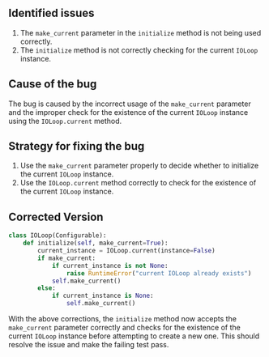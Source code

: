 ## Identified issues
1. The `make_current` parameter in the `initialize` method is not being used correctly.
2. The `initialize` method is not correctly checking for the current `IOLoop` instance.

## Cause of the bug
The bug is caused by the incorrect usage of the `make_current` parameter and the improper check for the existence of the current `IOLoop` instance using the `IOLoop.current` method.

## Strategy for fixing the bug
1. Use the `make_current` parameter properly to decide whether to initialize the current `IOLoop` instance.
2. Use the `IOLoop.current` method correctly to check for the existence of the current `IOLoop` instance.

## Corrected Version
```python
class IOLoop(Configurable):
    def initialize(self, make_current=True):
        current_instance = IOLoop.current(instance=False)
        if make_current:
            if current_instance is not None:
                raise RuntimeError("current IOLoop already exists")
            self.make_current()
        else:
            if current_instance is None:
                self.make_current()
```

With the above corrections, the `initialize` method now accepts the `make_current` parameter correctly and checks for the existence of the current `IOLoop` instance before attempting to create a new one. This should resolve the issue and make the failing test pass.